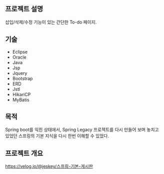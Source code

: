 ## 프로젝트 설명
삽입/삭제/수정 기능이 있는 간단한 To-do 페이지.

## 기술
- Eclipse
- Oracle
- Java
- Jsp
- Jquery
- Bootstrap
- ERD
- Jstl
- HikariCP
- MyBatis
  

## 목적
Spring boot를 익힌 상태에서, Spring Legacy 프로젝트를 다시 만들어 보며 놓치고 있었던 스프링의 기본 지식을 다시 한번 이해할 수 있었다.
 
## 프로젝트 개요
https://velog.io/@jeskey/스프링-기본-게시판
